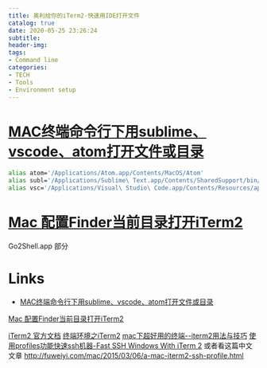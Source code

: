 ```yaml
---
title: 奥利给你的iTerm2-快速用IDE打开文件
catalog: true
date: 2020-05-25 23:26:24
subtitle:
header-img:
tags:
- Command line
categories:
- TECH
- Tools
- Environment setup
---
```


# [MAC终端命令行下用sublime、vscode、atom打开文件或目录](https://www.cnblogs.com/hongrunhui/p/5928833.html)

```bash
alias atom='/Applications/Atom.app/Contents/MacOS/Atom'
alias subl='/Applications/Sublime\ Text.app/Contents/SharedSupport/bin/subl'
alias vsc='/Applications/Visual\ Studio\ Code.app/Contents/Resources/app/bin/code'
```

# [Mac 配置Finder当前目录打开iTerm2](https://www.jianshu.com/p/445d3f754c4d)

Go2Shell.app 部分

# Links

- [MAC终端命令行下用sublime、vscode、atom打开文件或目录](https://www.cnblogs.com/hongrunhui/p/5928833.html)

[Mac 配置Finder当前目录打开iTerm2](https://www.jianshu.com/p/445d3f754c4d)

[iTerm2 官方文档](https://link.jianshu.com/?t=http://www.iterm2.com/documentation.html)
[终端环境之iTerm2](https://link.jianshu.com/?t=http://foocoder.com/blog/wo-zai-yong-de-macruan-jian.html/)
[mac下超好用的终端--iterm2用法与技巧](https://link.jianshu.com/?t=http://blog.csdn.net/thinkdiff/article/details/25075047)
[使用profiles功能快速ssh机器-Fast SSH Windows With iTerm 2](https://link.jianshu.com/?t=http://hiltmon.com/blog/2013/07/18/fast-ssh-windows-with-iterm-2/) 或者看这篇中文文章 http://fuweiyi.com/mac/2015/03/06/a-mac-iterm2-ssh-profile.html

